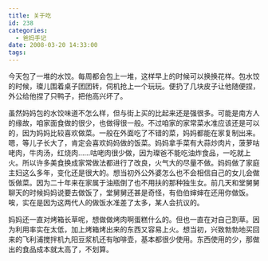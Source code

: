 ```yaml
---
title: 关于吃
id: 238
categories:
  - 爸妈手记
date: 2008-03-20 14:33:00
tags:
---
```


今天包了一堆的水饺。每周都会包上一堆，这样早上的时候可以换换花样。包水饺的时候，璨儿围着桌子团团转，伺机抢上一个玩玩。便扔了几块皮子让他随便捏，外公给他捏了只鸭子，把他高兴坏了。

虽然妈妈包的水饺味道不怎么样，但与街上买的比起来还是强很多。可能是南方人的缘故，咱家面食做的很少，也做得很一般。不过咱家的家常菜水准应该还是可以的，因为妈妈比较喜欢做菜。一般在外面吃了不错的菜，妈妈都能在家复制出来。嗯，等儿子长大了，肯定会喜欢妈妈做的饭菜。妈妈拿手菜有大蒜炒肉片，菠萝咕咾肉，牛肉汤，红烧肉……咕咾肉很少做，因为璨爸不能吃油炸食品，一吃就上火。所以许多美食换成家常做法都进行了改良，火气大的尽量不做。妈妈做了家庭主妇这么多年，变化还是很大的。想当初外公外婆怎么也不会相信自己的女儿会做饭做菜。因为二十年来在家属于油瓶倒了也不用扶的那种独生女。前几天和堂舅舅聊天的时候妈妈说要去做饭了，堂舅舅还甚是奇怪，有伯伯婶婶在还用你做饭。唉，实在是因为这两代人的做饭水准差了太多，某人会抗议的。

妈妈还一直对烤箱长草呢，想做做烤肉啊蛋糕什么的。但也一直在对自己割草。因为利用率实在太低，加上烤箱烤出来的东西又容易上火。想当初，兴致勃勃地买回来的飞利浦搅拌机九阳豆浆机还有咖啡壶，基本都很少使用。东西使用的少，那做出的食品成本就太高了，不划算。